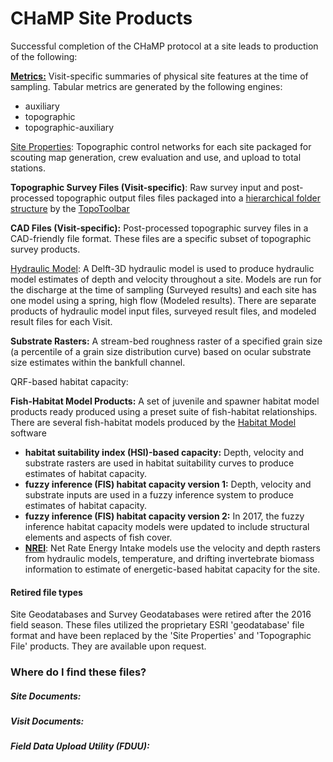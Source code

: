 # CHaMP Site Products

Successful completion of the CHaMP protocol at a site leads to production of the following:

**[Metrics:](https://github.com/SouthForkResearch/CHaMP_Metrics/wiki)**  Visit-specific summaries of physical site features at the time of sampling.  Tabular metrics are generated by the following engines:

* auxiliary
* topographic
* topographic-auxiliary  

[Site Properties]([https://riverscapes.github.io/CHaMPAutomation/engines/SiteProps.html](https://www.google.com/url?q=https%3A%2F%2Friverscapes.github.io%2FCHaMPAutomation%2Fengines%2FSiteProps.html&sa=D&sntz=1&usg=AFQjCNE9b4jDBhEyhPn2Ym4g_CsFqOjHbg)):  Topographic control networks for each site packaged for scouting map generation, crew evaluation and use, and upload to total stations. 

**Topographic Survey Files (Visit-specific)**: Raw survey input and post-processed topographic output files files packaged into a [hierarchical folder structure](http://champtools.northarrowresearch.com/9_technical_reference/project/) by the [TopoToolbar](champtools.northarrowresearch.com) 

**CAD Files (Visit-specific):**  Post-processed topographic survey files in a CAD-friendly file format. These files are a specific subset of topographic survey products.    

[Hydraulic Model](https://github.com/SouthForkResearch/Hydraulic-Modeling/wiki): A Delft-3D hydraulic model is used to produce hydraulic model estimates of depth and velocity throughout a site.  Models are run for the discharge at the time of sampling (Surveyed results) and each site has one model using a spring, high flow (Modeled results).   There are separate products of hydraulic model input files, surveyed result files, and modeled result files for each Visit.  

**Substrate Rasters:** A stream-bed roughness raster of a specified grain size (a percentile of a grain size distribution curve) based on ocular substrate size estimates within the bankfull channel.  

QRF-based habitat capacity: 

**Fish-Habitat Model Products:** A set of juvenile and spawner habitat model products ready produced using a preset suite of fish-habitat relationships.  There are several fish-habitat models produced by the [Habitat Model](habitat.northarrowresearch.com) software  

* **habitat suitability index (HSI)-based capacity:** Depth, velocity and substrate rasters are used in habitat suitability curves to produce estimates of habitat capacity.
* **fuzzy inference (FIS) habitat capacity version 1:** Depth, velocity and substrate inputs are used in a fuzzy inference system to produce estimates of habitat capacity.  
* **fuzzy inference (FIS) habitat capacity version 2:** In 2017, the fuzzy inference habitat capacity models were updated to include structural elements and aspects of fish cover.  
* [**NREI**](http://isemp.org/projects/nrei/): Net Rate Energy Intake models use the velocity and depth rasters from hydraulic models, temperature, and drifting invertebrate biomass information to estimate of energetic-based habitat capacity for the site.

#### Retired file types

Site Geodatabases and Survey Geodatabases were retired after the 2016 field season.  These files utilized the proprietary ESRI 'geodatabase' file format and have been replaced by the 'Site Properties' and 'Topographic File' products. They are available upon request. 


### Where do I find these files?

##### Site Documents: 

##### Visit Documents:

##### Field Data Upload Utility (FDUU):

